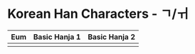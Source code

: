 
# Korean Han Characters - ㄱ/ㅟ

| Eum | Basic Hanja 1 | Basic Hanja 2 |
| :-: | :-----------: | :-----------: |
|     |               |               |
